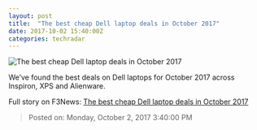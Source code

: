 ```yaml
---
layout: post
title:  "The best cheap Dell laptop deals in October 2017"
date: 2017-10-02 15:40:00Z
categories: techradar
---
```


![The best cheap Dell laptop deals in October 2017](http://cdn.mos.cms.futurecdn.net/yUcUadPQ2iSdaRNyXzVnmU-1200-80.jpg)

We’ve found the best deals on Dell laptops for October 2017 across Inspiron, XPS and Alienware.


Full story on F3News: [The best cheap Dell laptop deals in October 2017](http://www.f3nws.com/n/JHYxFH)

> Posted on: Monday, October 2, 2017 3:40:00 PM
